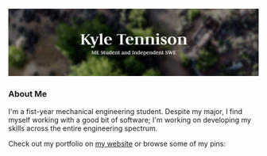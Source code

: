 ![](profile-header.png)

### About Me

I'm a fist-year mechanical engineering student. Despite my major, I find myself working with a good bit of software; I'm working on developing my skills across the entire engineering spectrum.

Check out my portfolio on [my website](https://kyletennison.com) or browse some of my pins: